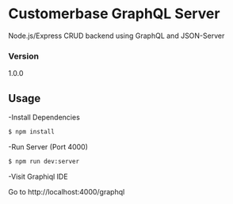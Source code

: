 # Customerbase GraphQL Server

Node.js/Express CRUD backend using GraphQL and JSON-Server

### Version

1.0.0

## Usage

-Install Dependencies

```bash
$ npm install
```

-Run Server (Port 4000)

```bash
$ npm run dev:server
```

-Visit Graphiql IDE

Go to http://localhost:4000/graphql
